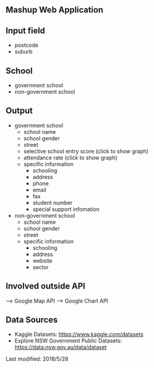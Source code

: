                 
## Mashup Web Application 

## Input field
- postcode 
- suburb

## School 
- government school
- non-government school   

## Output
- government school  
  - school name
  - school gender
  - street
  - selective school entry score (click to show graph)
  - attendance rate (click to show graph)
  - specific information 
    - schooling
    - address
    - phone
    - email
    - fax
    - student number
    - special support infomation
- non-government school   
  - school name
  - school gender
  - street
  - specific information
    - schooling
    - address
    - website
    - sector

## Involved outside API
--> Google Map API
--> Google Chart API

## Data Sources
-  Kaggle Datasets: https://www.kaggle.com/datasets
-  Explore NSW Government Public Datasets: https://data.nsw.gov.au/data/dataset

Last modified: 2018/5/28
